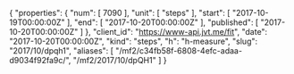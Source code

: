 {
  "properties": {
    "num": [
      7090
    ],
    "unit": [
      "steps"
    ],
    "start": [
      "2017-10-19T00:00:00Z"
    ],
    "end": [
      "2017-10-20T00:00:00Z"
    ],
    "published": [
      "2017-10-20T00:00:00Z"
    ]
  },
  "client_id": "https://www-api.jvt.me/fit",
  "date": "2017-10-20T00:00:00Z",
  "kind": "steps",
  "h": "h-measure",
  "slug": "2017/10/dpqh1",
  "aliases": [
    "/mf2/c34fb58f-6808-4efc-adaa-d9034f92fa9c/",
    "/mf2/2017/10/dpQH1"
  ]
}
